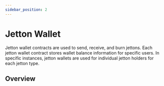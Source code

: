 ```yaml
---
sidebar_position: 2
---
```


# Jetton Wallet

Jetton wallet contracts are used to send, receive, and burn jettons. Each jetton wallet contract stores wallet balance information for specific users. In specific instances, jetton wallets are used for individual jetton holders for each jetton type.

## Overview
